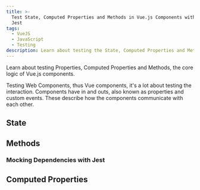 ```yaml
---
title: >-
  Test State, Computed Properties and Methods in Vue.js Components with
  Jest
tags:
  - VueJS
  - JavaScript
  - Testing
description: Learn about testing the State, Computed Properties and Methods, the core logic of Vue.js components.
---
```


Learn about testing Properties, Computed Properties and Methods, the core logic of Vue.js components.

<!-- more -->

Testing Web Components, thus Vue components, it's a lot about testing the interaction. Components have in and outs, also known as properties and custom events. These describe how the components communicate with each other.


## State

## Methods

### Mocking Dependencies with Jest

## Computed Properties